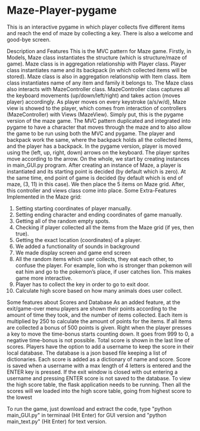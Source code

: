 # Maze-Player-pygame
This is an interactive pygame in which player collects five different items and reach the end of maze by collecting a key. There is also a welcome and good-bye screen.

Description and Features
This is the MVC pattern for Maze game. Firstly, in Models, Maze class instantiates the structure
(which is structure/maze of game). Maze class is in aggregation relationship with Player class.
Player class instantiates name and its backpack (in which collected items will be stored). Maze
class is also in aggregation relationship with Item class. Item class instantiates name of any item
and family it belongs to.
The Maze class also interacts with MazeController class. MazeController class captures all the
keyboard movements (up/down/left/right) and takes action (moves player) accordingly. As
player moves on every keystroke (a/s/w/d), Maze view is showed to the player, which comes
from interaction of controllers (MazeController) with Views (MazeView).
Simply put, this is the pygame version of the maze game. The MVC pattern duplicated and integrated into
pygame to have a character that moves through the maze and to also allow the game to be run
using both the MVC and pygame. The player and backpack work the same, where the backpack
holds all the collected items, and the player has a backpack. In the pygame version, player is
moved using the (left, up, right, down) arrows on the keyboard. The player sprites move
according to the arrow.
On the whole, we start by creating instances in main_GUI.py program. After creating an instance
of Maze, a player is instantiated and its starting point is decided (by default which is zero). At the
same time, end point of game is decided (by default which is end of maze, (3, 11) in this case).
We then place the 5 items on Maze grid. After, this controller and views class come into place.
Some Extra-Features Implemented in the Maze grid:
1. Setting starting coordinates of player manually.
2. Setting ending character and ending coordinates of game manually.
3. Getting all of the random empty spots.
4. Checking if player collected all the items from the Maze grid (if yes, then true).
5. Getting the exact location (coordinates) of a player.
6. We added a functionality of sounds in background
7. We made display screen and game end screen
8. All the random items which user collects, they eat each other, to confuse the player. For
example, lion who is stronger than pokemon will eat him and go to the pokemon’s place,
if user catches lion. This makes game more interactive.
9. Player has to collect the key in order to go to exit door.
10. Calculate high score based on how many animals does user collect.

Some features about Scores and Database
As an added feature, at the exit/game-over menu players are shown their points according to the
amount of time they took, and the number of items collected. Each item is multiplied by 250 to
calculate the amount of points for the items. If all items are collected a bonus of 500 points is
given. Right when the player presses a key to move the time-bonus starts counting down. It goes
from 999 to 0, a negative time-bonus is not possible. Total score is shown in the last line of
scores. Players have the option to add a username to keep the score in their local database. The
database is a json based file keeping a list of dictionaries. Each score is added as a dictionary of
name and score. Score is saved when a username with a max length of 4 letters is entered and the
ENTER key is pressed. If the exit window is closed with out entering a username and pressing
ENTER score is not saved to the database. To view the high score table, the flask application
needs to be running. Then all the scores will we loaded into the high score table, going from
highest score to the lowest

To run the game, just download and extract the code, type "python main_GUI.py" in terminaal (Hit Enter) for GUI version and "python main_text.py" (Hit Enter) for text version.
